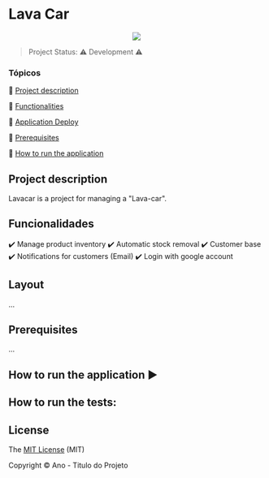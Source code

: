 <h1>Lava Car</h1> 

<p align="center">
  <img src="https://img.shields.io/static/v1?label=react&message=framework&color=blue&style=for-the-badge&logo=REACT"/>
</p>

> Project Status: :warning: Development :warning:

### Tópicos 

:small_blue_diamond: [Project description](#project-description)

:small_blue_diamond: [Functionalities](#functionalities)

:small_blue_diamond: [Application Deploy](#application-deploy)

:small_blue_diamond: [Prerequisites](#prerequisites)

:small_blue_diamond: [How to run the application](#how-to-run-application)


## Project description 

<p align="justify">
  Lavacar is a project for managing a "Lava-car".
</p>

## Funcionalidades

:heavy_check_mark: Manage product inventory 
:heavy_check_mark: Automatic stock removal
:heavy_check_mark: Customer base
:heavy_check_mark: Notifications for customers (Email)
:heavy_check_mark: Login with google account

## Layout
... 


## Prerequisites

...

## How to run the application :arrow_forward:

## How to run the tests:

## License 

The [MIT License]() (MIT)

Copyright :copyright: Ano - Titulo do Projeto
